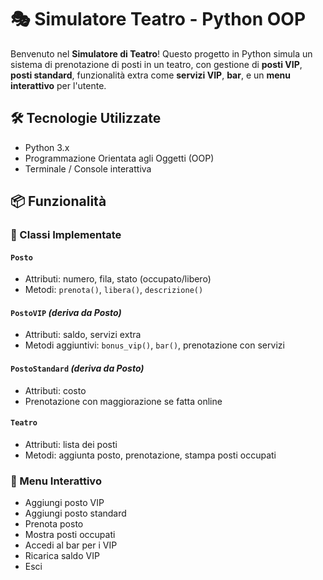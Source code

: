 # 🎭 Simulatore Teatro - Python OOP

Benvenuto nel **Simulatore di Teatro**! Questo progetto in Python simula un sistema di prenotazione di posti in un teatro, con gestione di **posti VIP**, **posti standard**, funzionalità extra come **servizi VIP**, **bar**, e un **menu interattivo** per l'utente.

## 🛠 Tecnologie Utilizzate

- Python 3.x
- Programmazione Orientata agli Oggetti (OOP)
- Terminale / Console interattiva

## 📦 Funzionalità

### 📌 Classi Implementate

#### `Posto`
- Attributi: numero, fila, stato (occupato/libero)
- Metodi: `prenota()`, `libera()`, `descrizione()`

#### `PostoVIP` *(deriva da Posto)*
- Attributi: saldo, servizi extra
- Metodi aggiuntivi: `bonus_vip()`, `bar()`, prenotazione con servizi

#### `PostoStandard` *(deriva da Posto)*
- Attributi: costo
- Prenotazione con maggiorazione se fatta online

#### `Teatro`
- Attributi: lista dei posti
- Metodi: aggiunta posto, prenotazione, stampa posti occupati

### 🧭 Menu Interattivo

- Aggiungi posto VIP
- Aggiungi posto standard
- Prenota posto
- Mostra posti occupati
- Accedi al bar per i VIP
- Ricarica saldo VIP
- Esci

